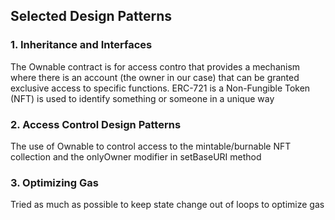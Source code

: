 ## Selected Design Patterns

### 1. Inheritance and Interfaces
The Ownable contract is for access contro that provides a mechanism where there is an account (the owner in our case) that can be granted exclusive access to specific functions.
ERC-721 is a Non-Fungible Token (NFT) is used to identify something or someone in a unique way

### 2. Access Control Design Patterns
The use of Ownable to control access to the mintable/burnable NFT collection and the onlyOwner modifier in setBaseURI method

### 3. Optimizing Gas
Tried as much as possible to keep state change out of loops to optimize gas

